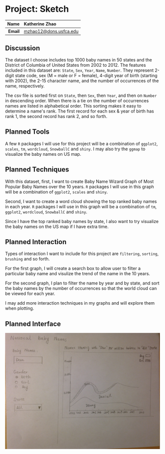 Project: Sketch
==============================

| **Name**  | Katherine Zhao  |
|----------:|:-------------|
| **Email** | mzhao12@dons.usfca.edu |

## Discussion ##

The dataset I choose includes top 1000 baby names in 50 states and the District of Columbia of United States from 2002 to 2012. The features included in this dataset are: `State`, `Sex`, `Year`, `Name`, `Number`. They represent 2-digit state code, sex (M = male or F = female), 4-digit year of birth (starting with 2002), the 2-15 character name, and the number of occurrences of the name, respectively.

The csv file is sorted first on `State`, then `Sex`, then `Year`, and then on `Number` in descending order. When there is a tie on the number of occurrences names are listed in alphabetical order. This sorting makes it easy to determine a name's rank. The first record for each sex & year of birth has rank 1, the second record has rank 2, and so forth.

Planned Tools
------------------------------

A few `R` packages I will use for this project will be a combination of `ggplot2`, `scales`, `tm`, `wordcloud`, `SnowballC` and `shiny`. I may also try the `ggmap` to visualize the baby names on US map.


Planned Techniques
------------------------------

With this dataset, first, I want to create Baby Name Wizard Graph of Most Popular Baby Names over the 10 years. `R` packages I will use in this graph will be a combination of `ggplot2`, `scales` and `shiny`.

Second, I want to create a word cloud showing the top ranked baby names in each year. `R` packages I will use in this graph will be a combination of `tm`, `ggplot2`, `wordcloud`, `SnowballC` and `shiny`.

Since I have the top ranked baby names by state, I also want to try visualize the baby names on the US map if I have extra time.

Planned Interaction
------------------------------

Types of interaction I want to include for this project are `filtering`, `sorting`, `brushing` and so forth.

For the first graph, I will create a search box to allow user to filter a particular baby name and visulize the trend of the name in the 10 years. 

For the second graph, I plan to filter the name by year and by state, and sort the baby names by the number of occurrences so that the world cloud can be viewed for each year. 

I may add more interaction techniques in my graphs and will explore them when plotting.

Planned Interface
------------------------------

![IMAGE](interface.JPG)


